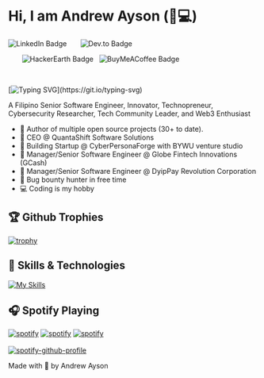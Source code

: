 # Hi, I am Andrew Ayson (💖💻)

<div id="badges">
  <a href="https&#58;//www.linkedin.com/in/andrew-ubalde-ayson/" target="_blank" style="text-decoration:none">
    <img src="https&#58;//img.shields.io/badge/LinkedIn-blue?style=for-the-badge&logo=linkedin&logoColor=white" alt="LinkedIn Badge" style="text-decoration:none"/></a>&nbsp;&nbsp;&nbsp;&nbsp;&nbsp;&nbsp;<a href="https&#58;//dev.to/drewubaldeayson" target="_blank" style="text-decoration:none">
    <img src="https&#58;//img.shields.io/badge/dev.to-0A0A0A?style=for-the-badge&logo=devdotto&logoColor=white" alt="Dev.to Badge"/>
      
  </a>&nbsp;&nbsp;&nbsp;&nbsp;&nbsp;&nbsp;<a href="https&#58;//www.hackerearth.com/@drewubaldeayson" target="_blank" style="text-decoration:none">
    <img src="https&#58;//img.shields.io/badge/HackerEarth-%232C3454.svg?&style=for-the-badge&logo=HackerEarth&logoColor=Blue" alt="HackerEarth Badge"/> &nbsp;
  </a><a href="https&#58;//www.buymeacoffee.com/drewubaldeayson" target="_blank" style="text-decoration:none">
    <img src="https&#58;//img.shields.io/badge/Buy%20Me%20a%20Coffee-ffdd00?style=for-the-badge&logo=buy-me-a-coffee&logoColor=black" alt="BuyMeACoffee Badge"/>
  </a>
</div>

<br/>


[![Typing SVG](https://readme-typing-svg.demolab.com?font=Poppins&size=25&pause=1000&color=AE28FF&random=false&width=435&lines=Senior+Software+Engineer;Innovator;Technopreneur;It+is+a+pleasure+to+meet+you!)](https://git.io/typing-svg)

A Filipino Senior Software Engineer, Innovator, Technopreneur, Cybersecurity Researcher, Tech Community Leader, and Web3 Enthusiast

- 💝 Author of multiple open source projects (30+ to date).
- 💼 CEO @ QuantaShift Software Solutions
- 🌱 Building Startup @ CyberPersonaForge with BYWU venture studio
- 🤝 Manager/Senior Software Engineer @ Globe Fintech Innovations (GCash)
- 🤝 Manager/Senior Software Engineer @ DyipPay Revolution Corporation
- 🔏 Bug bounty hunter in free time
- 💻 Coding is my hobby


## 🏆 Github Trophies
[![trophy](https://github-profile-trophy.vercel.app/?username=ryo-ma)](https://github.com/ryo-ma/github-profile-trophy)


## 🔧 Skills & Technologies
[![My Skills](https://skillicons.dev/icons?i=alpinejs,arduino,aws,babel,bash,bootstrap,cpp,cloudflare,codepen,css,d3,dart,discord,bots,django,docker,dynamodb,eclipse,elasticsearch,electron,figma,firebase,flutter,gatsby,gcp,git,github,githubactions,gitlab,gradle,graphql,gulp,heroku,html,idea,ipfs,java,js,jquery,kafka,kotlin,kubernetes,laravel,linux,md,materialui,maven,mongodb,mysql,nestjs,nextjs,nginx,nodejs,nuxtjs,opencv,php,postgres,postman,powershell,pug,py,react,redis,redux,regex,robloxstudio,sqlite,sass,sequelize,solidity,swift,tailwind,tensorflow,terraform,threejs,ts,unity,vercel,vim,vite,vscode,vue,wasm,webpack,wordpress&perline=15)](https://skillicons.dev)


## 🎧 Spotify Playing
<a href='https://open.spotify.com/playlist/37i9dQZF1DX4olOMiqFeqU' target="_blank"><img alt='spotify' src='https://img.shields.io/badge/PPop_Music-100000?style=flat-square&logo=spotify&logoColor=white&labelColor=1BB954&color=1BB954'/></a>
<a href='https://open.spotify.com/playlist/1mRnp6sx8ysTLaKD4OjBmw' target="_blank"><img alt='spotify' src='https://img.shields.io/badge/KPop_Music-100000?style=flat-square&logo=spotify&logoColor=white&labelColor=1BB954&color=1BB954'/></a>
<a href='https://open.spotify.com/playlist/1YvrTMoQkao1I0J4Nf7XJF' target="_blank"><img alt='spotify' src='https://img.shields.io/badge/Acoustic_Covers-100000?style=flat-square&logo=spotify&logoColor=white&labelColor=1BB954&color=1BB954'/></a>
<br/><br/>
[![spotify-github-profile](https://spotify-github-profile.vercel.app/api/view?uid=316lszyms2sjhwpmygbycj635ywu&cover_image=true&theme=novatorem&show_offline=false&background_color=121212&interchange=false&bar_color=53B14F&bar_color_cover=false)](https://spotify-github-profile.vercel.app/api/view?uid=316lszyms2sjhwpmygbycj635ywu&redirect=true)


Made with 💖 by Andrew Ayson
